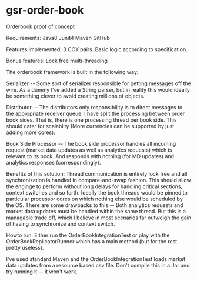 # gsr-order-book
Orderbook proof of concept


Requirements: Java8 Junit4 Maven GitHub

Features implemented: 3 CCY pairs. Basic logic according to specification.

Bonus features: Lock free multi-threading

The orderbook framework is built in the following way:

Serializer -- Some sort of serializer responsible for getting messages off the wire. As a dummy I've added a String parser, but in reality this would ideally be something clever to avoid creating millions of objects.

Distributor -- The distributors only responsibility is to direct messages to the appropriate receiver queue. I have split the processing between order book sides. That is, there is one processing thread per book side. This should cater for scalablity (More currencies can be supported by just adding more cores).

Book Side Processor -- The book side processor handles all incoming request (market data updates as well as analytics requests) which is relevant to its book. And responds with nothing (for MD updates) and analytics responses (correspondingly).

Benefits of this solution: Thread communication is entirely lock free and all synchronization is handled in compare-and-swap fashion. This should allow the enginge to perform without long delays for handling critical sections, context switches and so forth. Ideally the book threads would be pinned to particular processor cores on which nothing else would be scheduled by the OS. There are some drawbacks to this -- Both analytics requests and market data updates must be handled within the same thread. But this is a managable trade off, which I believe in most scenarios far outweigh the gain of having to synchronize and context switch.

Howto run: Either run the OrderBookIntegrationTest or play with the OrderBookReplicatorRunner which has a main method (but for the rest pretty useless).

I've used standard Maven and the OrderBookIntegrationTest loads market data updates from a resource based csv file. Don't compile this in a Jar and try running it -- it won't work.
